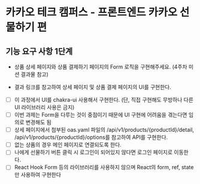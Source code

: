 # 카카오 테크 캠퍼스 - 프론트엔드 카카오 선물하기 편
## 기능 요구 사항 1단계
- 상품 상세 페이지와 상품 결제하기 페이지의 Form 로직을 구현해주세요. (4주차 미션 결과물 참고)

- 결과 링크를 참고하여 상세 페이지 및 상품 결제 페이지의 UI를 구현한다.
- [ ] 이 과정에서 UI를 chakra-ui 사용해서 구현한다. (단, 직접 구현해도 무방하나 다른 UI 라이브러리 사용은 금지)
- [ ] 이번 과제는 Form을 다루는 것이 중점이기 때문에 UI 구현에 어려움을 겪는다면 임의로 변경해도 됨
- [ ] 상세 페이지에서 첨부된 oas.yaml 파일의 /api/v1/products/{productId}/detail, /api/v1/products/{productId}/options를 참고하여 API를 구현한다.
- [ ] 없는 상품의 경우 메인 페이지로 연결되도록 한다.
- [ ] 나에게 선물하기 버튼 클릭 시 로그인이 되어있지 않다면 로그인 페이지로 이동한다.
- [ ] React Hook Form 등의 라이브러리를 사용하지 않으며 React의 form, ref, state만 사용하여 구현한다
